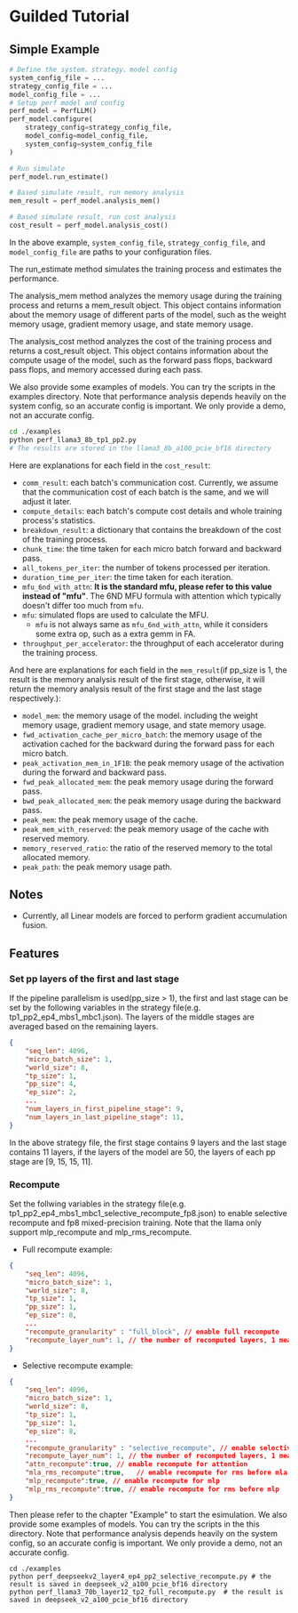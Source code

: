 
# Guilded Tutorial
## Simple Example

```python
# Define the system、strategy、model config
system_config_file = ...
strategy_config_file = ...
model_config_file = ...
# Setup perf model and config
perf_model = PerfLLM()
perf_model.configure(
    strategy_config=strategy_config_file, 
    model_config=model_config_file, 
    system_config=system_config_file
)

# Run simulate
perf_model.run_estimate()

# Based simulate result, run memory analysis
mem_result = perf_model.analysis_mem()

# Based simulate result, run cost analysis
cost_result = perf_model.analysis_cost()
```
In the above example, `system_config_file`, `strategy_config_file`, and `model_config_file` are paths to your configuration files.

The run_estimate method simulates the training process and estimates the performance.

The analysis_mem method analyzes the memory usage during the training process and returns a mem_result object. This object contains information about the memory usage of different parts of the model, such as the weight memory usage, gradient memory usage, and state memory usage.

The analysis_cost method analyzes the cost of the training process and returns a cost_result object. This object contains information about the compute usage of the model, such as the forward pass flops, backward pass flops, and memory accessed during each pass.

We also provide some examples of models. You can try the scripts in the examples directory. 
Note that performance analysis depends heavily on the system config, so an accurate config is important. We only provide a demo, not an accurate config.

```bash
cd ./examples
python perf_llama3_8b_tp1_pp2.py
# The results are stored in the llama3_8b_a100_pcie_bf16 directory
```

Here are explanations for each field in the `cost_result`:
- `comm_result`: each batch's communication cost. Currently, we assume that the communication cost of each batch is the same, and we will adjust it later.
- `compute_details`: each batch's compute cost details and whole training process's statistics.
- `breakdown_result`:  a dictionary that contains the breakdown of the cost of the training process.
- `chunk_time`: the time taken for each micro batch forward and backward pass.
- `all_tokens_per_iter`: the number of tokens processed per iteration.
- `duration_time_per_iter`: the time taken for each iteration.
- `mfu_6nd_with_attn`: <b>It is the standard mfu, please refer to this value instead of "mfu"</b>. The 6ND MFU formula with attention which typically doesn't differ too much from `mfu`.
- `mfu`:  simulated flops are used to calculate the MFU.
    - `mfu` is not always same as `mfu_6nd_with_attn`, while it considers some extra op, such as a extra gemm in FA. 
- `throughput_per_accelerator`: the throughput of each accelerator during the training process.

And here are explanations for each field in the `mem_result`(if pp_size is 1, the result is the memory analysis result of the first stage, otherwise, it will return the memory analysis result of the first stage and the last stage respectively.):
- `model_mem`: the memory usage of the model. including the weight memory usage, gradient memory usage, and state memory usage.
- `fwd_activation_cache_per_micro_batch`: the memory usage of the activation cached for the backward during the forward pass for each micro batch.
- `peak_activation_mem_in_1F1B`: the peak memory usage of the activation during the forward and backward pass.
- `fwd_peak_allocated_mem`: the peak memory usage during the forward pass.
- `bwd_peak_allocated_mem`: the peak memory usage during the backward pass.
- `peak_mem`: the peak memory usage of the cache.
- `peak_mem_with_reserved`: the peak memory usage of the cache with reserved memory.
- `memory_reserved_ratio`: the ratio of the reserved memory to the total allocated memory.  
- `peak_path`: the peak memory usage path.
## Notes
- Currently, all Linear models are forced to perform gradient accumulation fusion.
## Features
### Set pp layers of the first and last stage
If the pipeline parallelism is used(pp_size > 1), the first and last stage can be set by the following variables in the strategy file(e.g. tp1_pp2_ep4_mbs1_mbc1.json). The layers of the middle stages are averaged based on the remaining layers.
```json
{
    "seq_len": 4096,
    "micro_batch_size": 1,
    "world_size": 8,
    "tp_size": 1,
    "pp_size": 4,
    "ep_size": 2,
    ...
    "num_layers_in_first_pipeline_stage": 9,
    "num_layers_in_last_pipeline_stage": 11,
}
```
In the above strategy file, the first stage contains 9 layers and the last stage contains 11 layers, if the layers of the model are 50, the layers of each pp stage are [9, 15, 15, 11].


###  Recompute

Set the follwing variables in the strategy file(e.g. tp1_pp2_ep4_mbs1_mbc1_selective_recompute_fp8.json) to enable selective recompute and fp8 mixed-precision training. Note that the llama only support mlp_recompute and mlp_rms_recompute.
- Full recompute  example:
```json
{
    "seq_len": 4096,
    "micro_batch_size": 1,
    "world_size": 8,
    "tp_size": 1,
    "pp_size": 1,
    "ep_size": 8,
    ...
    "recompute_granularity" : "full_block", // enable full recompute  
    "recompute_layer_num": 1, // the number of recomputed layers, 1 means the first layer is enabled to full-recompute.
}
```

- Selective recompute example:
```json
{
    "seq_len": 4096,
    "micro_batch_size": 1,
    "world_size": 8,
    "tp_size": 1,
    "pp_size": 1,
    "ep_size": 8,
    ...
    "recompute_granularity" : "selective_recompute", // enable selective recompute  
    "recompute_layer_num": 1, // the number of recomputed layers, 1 means the first layer is enabled to slelective recompute.
    "attn_recompute":true, // enable recompute for attention
    "mla_rms_recompute":true,   // enable recompute for rms before mla
    "mlp_recompute":true, // enable recompute for mlp
    "mlp_rms_recompute":true, // enable recompute for rms before mlp
}
```

Then please refer to the chapter "Example" to start the esimulation. We also provide some examples of models. You can try the scripts in the this directory.
Note that performance analysis depends heavily on the system config, so an accurate config is important. We only provide a demo, not an accurate config. 
<!-- The full example of recompute and fp8 is there: [perf_deepseek_1node_tp1pp2ep4_selective_recompute_fp8.py](perf_deepseek_1node_tp1pp2ep4_selective_recompute_fp8.py), [perf_llama_1node_tp4pp2ep1_selective_recompute_fp8.py](perf_llama_1node_tp4pp2ep1_selective_recompute_fp8.py) -->
```shell
cd ./examples
python perf_deepseekv2_layer4_ep4_pp2_selective_recompute.py # the result is saved in deepseek_v2_a100_pcie_bf16 directory
python perf_llama3_70b_layer12_tp2_full_recompute.py  # the result is saved in deepseek_v2_a100_pcie_bf16 directory
```




